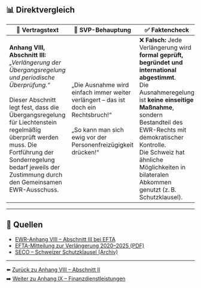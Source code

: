 ## 📊 Direktvergleich

| 📜 **Vertragstext** | 🧨 **SVP-Behauptung** | ✅ **Faktencheck** |
|---------------------|-----------------------|--------------------|
| **Anhang VIII, Abschnitt III:** _„Verlängerung der Übergangsregelung und periodische Überprüfung.“_ <br><br> Dieser Abschnitt legt fest, dass die Übergangsregelung für Liechtenstein regelmäßig überprüft werden muss. Die Fortführung der Sonderregelung bedarf jeweils der Zustimmung durch den Gemeinsamen EWR-Ausschuss. | „Die Ausnahme wird einfach immer weiter verlängert – das ist doch ein Rechtsbruch!“ <br><br> „So kann man sich ewig vor der Personenfreizügigkeit drücken!“ | ❌ **Falsch:** Jede Verlängerung wird **formal geprüft, begründet und international abgestimmt**. <br> Die Ausnahmeregelung ist **keine einseitige Maßnahme**, sondern Bestandteil des EWR-Rechts mit demokratischer Kontrolle. <br> Die Schweiz hat ähnliche Möglichkeiten in bilateralen Abkommen genutzt (z. B. Schutzklausel). |

---

## 🔗 Quellen

- [EWR-Anhang VIII – Abschnitt III bei EFTA](https://www.efta.int/media/documents/legal-texts/eea/annexes-to-the-agreement/Annex-VIII.pdf)
- [EFTA-Mitteilung zur Verlängerung 2020–2025 (PDF)](https://www.efta.int/sites/default/files/documents/eea/eea-news/liechtenstein-exception-extension-2020.pdf)
- [SECO – Schweizer Schutzklausel (Archiv)](https://www.seco.admin.ch/seco/de/home.html)

---

⬅️ [Zurück zu Anhang VIII – Abschnitt II](anhang_VIII_abschnitt_2.md)  
➡️ [Weiter zu Anhang IX – Finanzdienstleistungen](anhang_IX.md)
